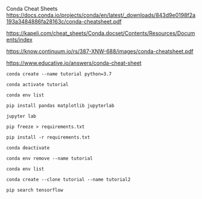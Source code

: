Conda Cheat Sheets
https://docs.conda.io/projects/conda/en/latest/_downloads/843d9e0198f2a193a3484886fa28163c/conda-cheatsheet.pdf

https://kapeli.com/cheat_sheets/Conda.docset/Contents/Resources/Documents/index

https://know.continuum.io/rs/387-XNW-688/images/conda-cheatsheet.pdf

https://www.educative.io/answers/conda-cheat-sheet


```
conda create --name tutorial python=3.7

conda activate tutorial

conda env list

pip install pandas matplotlib jupyterlab

jupyter lab

pip freeze > requirements.txt

pip install -r requirements.txt

conda deactivate

conda env remove --name tutorial

conda env list

conda create --clone tutorial --name tutorial2

pip search tensorflow

```
